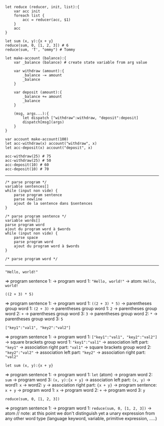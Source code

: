 
```
let reduce (reducer, init, list):{
    var acc init
    foreach list {
        acc = reducer(acc, $1)
    }
    acc
}

let sum (x, y):{x + y}
reduce(sum, 0, [1, 2, 3]) # 6
reduce(sum, 'T', "ommy") # Tommy
```


```
let make-account (balance):{
    var _balance (balance) # create state variable from arg value

    var withdraw (amount):{
        _balance -= amount
        _balance
    }

    var deposit (amount):{
        _balance += amount
        _balance
    }

    (msg, args...):{
        let dispatch ["withdraw":withdraw, "deposit":deposit]
        dispatch[msg](args)
    }
}

var account make-account(100)
let acc-withdraw(x) account("withdraw", x)
let acc-deposit(x) account("deposit", x)

acc-withdraw(25) # 75
acc-withdraw(25) # 50
acc-deposit(10) # 60
acc-deposit(10) # 70
```

---

```
/* parse program */
variable sentences[]
while (input non vide) {
    parse program sentence
    parse newline
    ajout de la sentence dans $sentences
}

/* parse program sentence */
variable words[]
parse program word
ajout du program word à $words
while (input non vide) {
    parse space
    parse program word
    ajout du program word à $words
}

/* parse program word */

```
---

```
"Hello, world!"
```
=>
program sentence 1:
  -> program word 1: `"Hello, world!"`
    -> atom: `Hello, world!`

```
((2 + 3) * 5)
```
=>
program sentence 1:
  -> program word 1: `((2 + 3) * 5)`
    -> parentheses group word 1: `(2 + 3)`
      -> parentheses group word 1: `2`
      -> parentheses group word 2: `+`
      -> parentheses group word 3: `3`
    -> parentheses group word 2: `*`
    -> parentheses group word 3: `5`

```
["key1":"val1", "key2":"val2"]
```
=>
program sentence 1:
  -> program word 1: `["key1":"val1", "key2":"val2"]`
    -> square brackets group word 1: `"key1":"val1"`
      -> association left part: `"key1"`
      -> association right part: `"val1"`
    -> square brackets group word 2: `"key2":"val2"`
      -> association left part: `"key2"`
      -> association right part: `"val2"`

```
let sum (x, y):{x + y}
```
=>
program sentence 1: 
  -> program word 1: `let` (atom)
  -> program word 2: `sum`
  -> program word 3: `(x, y):{x + y}`
    -> association left part: `(x, y)`
      -> word1: `x`
      -> word2: `y`
    -> association right part: `{x + y}`
      -> program sentence: `x + y`
        -> program word 1: `x`
        -> program word 2: `+`
        -> program word 3: `y`


```
reduce(sum, 0, [1, 2, 3])
```
=>
program sentence 1:
  -> program word 1: `reduce(sum, 0, [1, 2, 3])`
    -> atom
// note: at this point we don't distinguish yet a unary expression from any other word type (language keyword, variable, primitive expression, .....)